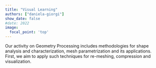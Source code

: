 ```yaml
---
title: "Visual Learning"
authors: ["daniela-giorgi"]
show_date: false
#date: 2022
image:
  focal_point: 'top'
---
```


Our activity on Geometry Processing includes methodologies for shape analysis and characterization, mesh parametrization and its applications. First, we aim to apply such techniques for re-meshing, compression and visualization. 

